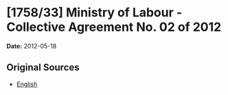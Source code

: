 # [1758/33] Ministry of Labour - Collective Agreement No. 02 of 2012

**Date:** 2012-05-18

## Original Sources

- [English](https://documents.gov.lk/view/extra-gazettes/2012/5/1758-33_E.pdf)
